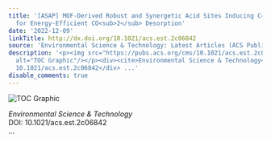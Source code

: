 ```yaml
---
title: '[ASAP] MOF-Derived Robust and Synergetic Acid Sites Inducing C–N Bond Disruption
  for Energy-Efficient CO<sub>2</sub> Desorption'
date: '2022-12-09'
linkTitle: http://dx.doi.org/10.1021/acs.est.2c06842
source: 'Environmental Science & Technology: Latest Articles (ACS Publications)'
description: '<p><img src="https://pubs.acs.org/cms/10.1021/acs.est.2c06842/asset/images/medium/es2c06842_0006.gif"
  alt="TOC Graphic"/></p><div><cite>Environmental Science & Technology</cite></div><div>DOI:
  10.1021/acs.est.2c06842</div> ...'
disable_comments: true
---
```

<p><img src="https://pubs.acs.org/cms/10.1021/acs.est.2c06842/asset/images/medium/es2c06842_0006.gif" alt="TOC Graphic"/></p><div><cite>Environmental Science & Technology</cite></div><div>DOI: 10.1021/acs.est.2c06842</div> ...